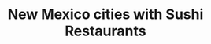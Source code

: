 ---
layout: state
title: New Mexico cities with Sushi Restaurants
permalink: /new-mexico/
stateAbbr: NM
stateName: New Mexico

---